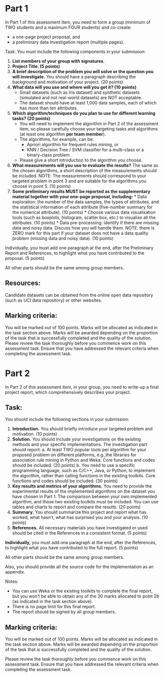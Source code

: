 # Part 1
In Part 1 of this assessment item, you need to form a group (minimum of TWO students and a maximum FOUR students) and co-create:

* a one-page project proposal, and
* a preliminary data investigation report (multiple pages).

Task:
You must include the following components in your submission:

1. **List members of your group with signatures**.
2. **Project Title. (5 points)**
3. **A brief description of the problem you will solve or the question you will investigate.** You should have a paragraph describing the background and motivation of your project. (20 points)
4. **What data will you use and where will you get it? (10 points)**
   * Small datasets (such as Iris dataset) and synthetic datasets (simulated and not real-world datasets) are NOT acceptable.
   * The dataset should have at least 1,000 data samples, each of which has more than ten attributes.
5. **Which algorithm/techniques do you plan to use for different learning tasks? (20 points)**
   * You will need to implement the algorithm in Part 2 of the assessment item, so please carefully choose your targeting tasks and algorithms (at least one algorithm **per team member**).
   * The algorithms, for example, can be:
     * Apriori algorithm for frequent rules mining, or
     * KNN / Decision Tree / SVM classifier for a multi-class or a binary-class problem
   * Please give a short introduction to the algorithm you choose.
6. **What measurements will you use to evaluate the results?** The same as the chosen algorithms, a short description of the measurements should be included. NOTE: The measurements should correspond to your targeted problem in point 3 and are suitable for the algorithms you choose in point 5. (10 points)
7. **Some preliminary results MUST be reported as the supplementary material together with your one-page proposal, including:**
        * Data exploration: the number of the data samples, the types of attributes, and the statistical information of each attribute (five-number summary for the numerical attribute). (10 points)
        * Choose various data visualisation tools (such as boxplots, histogram, scatter box, etc.) to visualise all the attributes. (10 points)
        * Data pre-processing: identify if there are missing data and noisy data. Discuss how you will handle them. NOTE: there is ZERO mark for this part if your dataset does not have a data quality problem (missing data and noisy data). (10 points)

Individually, you must add one paragraph at the end, after the Preliminary Report and References, to highlight what 
you have contributed to the proposal. (5 points)

All other parts should be the same among group members.

## Resources:
Candidate datasets can be obtained from the online open data repository (such as UCI data repository) or other websites.

## Marking criteria:
You will be marked out of 100 points. Marks will be allocated as indicated in the task section above. Marks will be awarded depending on the proportion of the task that is successfully completed and the quality of the solution.
Please review the task thoroughly before you commence work on this assessment task. Ensure that you have addressed the relevant criteria when completing the assessment task.

# Part 2
In Part 2 of this assessment item, in your group, you need to write-up a final project report, which comprehensively describes your project.
## Task:
You should include the following sections in your submission:

1. **Introduction.** You should briefly introduce your targeted problem and motivation. (10 points)
2. **Solution.** You should include your investigations on the existing methods and your specific implementations. The investigation part should report:
        a. At least TWO popular tools per algorithm for your proposed problem on different platforms, e.g.,the libraries for association rule mining in Python and Weka. Core functions and codes should be included. (20 points)
        b. You need to use a specific programming language, such as C/C++, Java, or Python, to implement the algorithm, rather than calling functions in the existing toolkits. Core functions and codes should be included. (30 points)
3. **Key results and metrics of your algorithms.** You need to provide the experimental results of the implemented algorithms on the dataset you have chosen in Part 1. The comparison between your own implemented algorithm, and those two existing toolkits must be included. You can use tables and charts to report and compare the results. (20 points)
4. **Summary.** You should summarize this project and report what has worked, what hasn’t, what has surprised you and your analysis. (10 points)
5. **References.** All necessary materials you have investigated or used should be cited in the References in a consistent format. (5 points)

**Individually,** you must add one paragraph at the end, after the References, to highlight what you have contributed to the full report. (5 points)

All other parts should be the same among group members.
  
Also, you should provide all the source code for the implementation as an appendix.

Notes:

* You can use Weka or the existing toolkits to complete the final report, but you won’t be able to obtain any of the 30 marks allocated to point 2b (as indicated in the task section above).
* There is no page limit for this final report.
* The report should be signed by all group members.

## Marking criteria:
You will be marked out of 100 points. Marks will be allocated as indicated in the task section above. Marks will be awarded depending on the proportion of the task that is successfully completed and the quality of the solution.

Please review the task thoroughly before you commence work on this assessment task. Ensure that you have addressed the relevant criteria when completing the assessment task.
